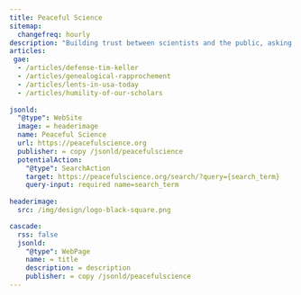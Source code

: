 ```yaml
---
title: Peaceful Science
sitemap:
  changefreq: hourly
description: "Building trust between scientists and the public, asking the question: what does it mean to be human?"
articles:
 gae:
  - /articles/defense-tim-keller
  - /articles/genealogical-rapprochement
  - /articles/lents-in-usa-today
  - /articles/humility-of-our-scholars
  
jsonld:
  "@type": WebSite
  image: = headerimage
  name: Peaceful Science
  url: https://peacefulscience.org
  publisher: = copy /jsonld/peacefulscience 
  potentialAction:
    "@type": SearchAction
    target: https://peacefulscience.org/search/?query={search_term}
    query-input: required name=search_term
    
headerimage:
  src: /img/design/logo-black-square.png 

cascade:
  rss: false
  jsonld:
    "@type": WebPage
    name: = title
    description: = description
    publisher: = copy /jsonld/peacefulscience 
---
```

